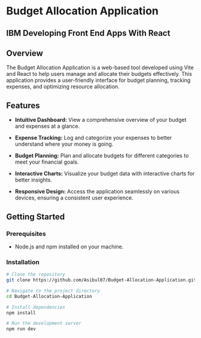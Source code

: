 # Budget Allocation Application
## IBM Developing Front End Apps With React

## Overview

The Budget Allocation Application is a web-based tool developed using Vite and React to help users manage and allocate their budgets effectively. This application provides a user-friendly interface for budget planning, tracking expenses, and optimizing resource allocation.

## Features

- **Intuitive Dashboard:** View a comprehensive overview of your budget and expenses at a glance.

- **Expense Tracking:** Log and categorize your expenses to better understand where your money is going.

- **Budget Planning:** Plan and allocate budgets for different categories to meet your financial goals.

- **Interactive Charts:** Visualize your budget data with interactive charts for better insights.

- **Responsive Design:** Access the application seamlessly on various devices, ensuring a consistent user experience.

## Getting Started

### Prerequisites

- Node.js and npm installed on your machine.

### Installation

```bash
# Clone the repository
git clone https://github.com/Asibul07/Budget-Allocation-Application.git

# Navigate to the project directory
cd Budget-Allocation-Application

# Install dependencies
npm install

# Run the development server
npm run dev
   
